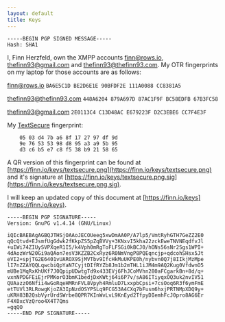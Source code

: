 ```yaml
---
layout: default
title: Keys
---
```

```
-----BEGIN PGP SIGNED MESSAGE-----
Hash: SHA1
```

I, Finn Herzfeld, own the XMPP accounts finn@rows.io, thefinn93@gmail.com and
thefinn93@thefinn93.com. My OTR fingerprints on my laptop for those accounts
are as follows:


finn@rows.io            `BA6E5C1D BE2D6E1E 90BFDF2E 111A0088 CC8381A5`

thefinn93@thefinn93.com `448A6204 879A697D 87AC1F9F BC58EDFB 67B3FC58`

thefinn93@gmail.com     `2E0113C4 C13D48AC E679223F D2C3EBE6 CC7F4E3F`

My [TextSecure](https://github.com/WhisperSystems/TextSecure) fingerprint:

        05 03 d4 7b a6 8f 17 27 97 df 9d
        9e 76 53 53 98 d8 95 a3 a9 5b 95
        d3 c6 b5 e7 c8 f5 38 b9 21 58 65

A QR version of this fingerprint can be found at
[https://finn.io/keys/textsecure.png](https://finn.io/keys/textsecure.png) and
it's signature at
[https://finn.io/keys/textsecure.png.sig](https://finn.io/keys/textsecure.png.sig).

I will keep an updated copy of this document at
[https://finn.io/keys](https://finn.io/keys).
```
-----BEGIN PGP SIGNATURE-----
Version: GnuPG v1.4.14 (GNU/Linux)

iQIcBAEBAgAGBQJTHSjOAAoJECOUeeg5xwDmAA0P/A7lp5/VmtRyhGTH7GeZZ2E0
qQcQtvd+EJsmfUgGdwk2fKkpZS5pZqBVVy+3KNxvI5kha22zckEweTNVNEqdfvJl
+uIWi74ZIUySVPXqeR1I5/k4Vph0mRgToFLFSGi0kBCJ0/hONs56sNr2Sgs1WPI+
4dAozWrN20Gi9aQAon7esV3KZZB2CxRyz6R0NmVngP8PQEqncjp+qdcohSHsx5Jt
eVI2+spjTG2E6401vUAROX9SjMVTbv9IfcHkMuUKPE0h/nybvn0Q7j8IIkjMzMpe
lI7nZZAYQQLqwcbiQpYaN7CyjtDIfRYZb8Jm1b2mTHL1iJM4m9AQ2Kug0VfdwnO5
mUBe1MqRxKhUKf7J0QpipUDwtgTd9x433EVj6FhJCoMVhn280aFCgarkBn+8d/q+
vxnNPDGFEiEjrPMKorO3bmK1bedjDxKWtj64i6P7v/sA86ITiyqxOQ3uk2nvIV51
QUAazzO6Nfii4wGoRqeHMRnFVL8Vpyh4RmluD7LxxpbCpsi+7csOoq6R3f6ymFmE
etTUVl3RLRowgKjoZA3IpNzdOSYPSLq9FCG53A4CXq7bFusm6hxjPRTNMpXDQ9y+
uKRH83B2QsbVyrUrdSWrbe8QPR7KInWvLvL9KnEyd2TfpyDIemhFcJ0pro8AG6Er
F4X0xcVzQroo4X4T7Qms
=gqQO
-----END PGP SIGNATURE-----
```
